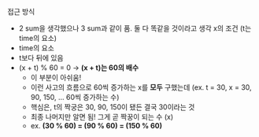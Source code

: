 접근 방식

- 2 sum을 생각했으나 3 sum과 같이 품. 둘 다 똑같을 것이라고 생각
  x의 조건 (t는 time의 요소)
- time의 요소
- t보다 뒤에 있음
- (x + t) % 60 = 0 -> **(x + t)는 60의 배수**
  - 이 부분이 아쉬움!
  - 이런 사고의 흐름으로 60씩 증가하는 x를 **모두** 구했는데 (ex. t = 30, x = 30, 90, 150, ... 60씩 증가하는 수)
  - 핵심은, t의 짝궁은 30, 90, 150이 됐든 결국 30이라는 것
  - 최종 나머지만 알면 됨! 그게 곧 짝꿍이 되는 수 (x)
  - ex. **(30 % 60) = (90 % 60) = (150 % 60)**
